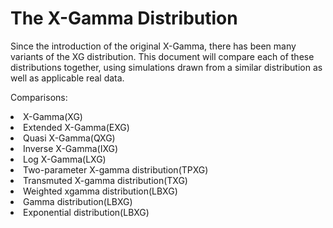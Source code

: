 # The X-Gamma Distribution

Since the introduction of the original X-Gamma, there has been many variants of the XG distribution. This document will compare each of these distributions together, using simulations drawn from a similar distribution as well as applicable real data.

Comparisons:
<li>X-Gamma(XG)</li>
<li>Extended X-Gamma(EXG)</li>
<li>Quasi X-Gamma(QXG)</li>
<li>Inverse X-Gamma(IXG)</li>
<li>Log X-Gamma(LXG)</li>
<li>Two-parameter X-gamma distribution(TPXG)</li>
<li>Transmuted X-gamma distribution(TXG)</li>
<li>Weighted xgamma distribution(LBXG)</li>
<li>Gamma distribution(LBXG)</li>
<li>Exponential distribution(LBXG)</li>
